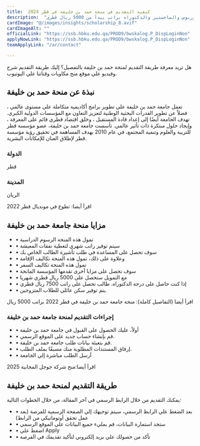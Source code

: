 ```yaml
---
title:  كيفية التقديم في منحة حمد بن خليفة في قطر 2024 
description:  "طريقة التقديم خطوة بخطوة في منحة جامعة حمد بن خليفة في قطر 2023 المتاحة لجميع الطلاب للبكالوريوس والماجستير والدكتوراه براتب يبدأ من 5000 ريال قطري" 
cardImage: "@/images/insights/scholarship_8.avif" 
cardImageAlt: "" 
officialLink: "https://ssb.hbku.edu.qa/PROD9/bwskalog.P_DispLoginNon" 
applyNowLink: "https://ssb.hbku.edu.qa/PROD9/bwskalog.P_DispLoginNon" 
teamApplyLink: "/ar/contact"

---
```


هل تريد معرفة طريقة التقديم لمنحة حمد بن خليفة بالتفصيل؟ إليك طريقة التقديم شرح وفيديو علي موقع منح مكاويات وقناتنا علي اليوتيوب.

## نبذة عن منحة حمد بن خليفة

تعمل جامعة حمد بن خليفة على تطوير برامج أكاديمية متكاملة على مستوى عالمي ، فضلاً عن تطوير القدرات البحثية الوطنية لتعزيز التعاون مع المؤسسات الدولية الكبرى. تهدف الجامعة أيضًا إلى إعداد قادة المستقبل ، وخلق اقتصاد قطري قائم على المعرفة ، وإيجاد حلول مبتكرة ذات تأثير عالمي. تأسست جامعة حمد بن خليفة، عضو مؤسسة قطر للتربية والعلوم وتنمية المجتمع، في عام 2010 بهدف المساهمة في تحقيق رؤية مؤسسة قطر لإطلاق العنان للإمكانات البشرية.

### الدولة

قطر

### المدينة

الريان

اقرأ أيضا: تطوع في مونديال قطر 2022

## مزايا منحة جامعة حمد بن خليفة

- • تمول هذه المنحة الرسوم الدراسية
- • سيتم توفير راتب شهري لتغطية نفقات المعيشة
- • سوف تحصل على المساعدة في طلب تأشيرة الطالب الخاص بك
- • وعلاوة على ذلك، تمول هذه المنحة تكاليف الإقامة
- • تمول هذه المنحة تكاليف السفر
- • سوف تحصل على مزايا أخرى تقدمها المؤسسة المانحة
- • مع التمويل ستحصل على 5000 ريال قطري شهريا
- • إذا كنت حاصل على درجة الدكتوراه. طالب تحصل على راتب 7500 ريال قطري
- • يتم توفير سكن عائلي للطلاب المتزوجين.

اقرأ أيضا (التفاصيل كاملة): منحة جامعة حمد بن خليفة في قطر 2022 براتب 5000 ريال

### إجراءات التقديم لمنحة جامعة حمد بن خليفة

- • أولاً، عليك الحصول على القبول في جامعة حمد بن خليفة
- • قم بإنشاء حساب جديد على الموقع الرسمي.
- • قم بتعبئة بيانات طلب جامعة حمد بن خليفة.
- • إرفاق المستندات المطلوبة منك مسبقًا بملف الطلب.
- • أرسل الطلب مباشرة إلي الجامعة

اقرأ أيضا:منح شركة جوجل المجانية 2025

## طريقة التقديم لمنحة حمد بن خليفة

يمكنك التقديم من خلال الرابط الرسمي في آخر المقالة، من خلال الخطوات التالية:

- • بعد الضغط علي الرابط الرسمي، سيتم توجيهك إلي الصفحة الرسمية للفرصة (بعد عمل تحقق أوتوماتيكي من الرابط)
- • ستجد استمارة البيانات، قم بمليء جميع البيانات علي الموقع الرسمي
- • اضغط علي Apply
- • تأكد من حصولك علي بريد إلكتروني لتأكيد تقديمك في الفرصة

